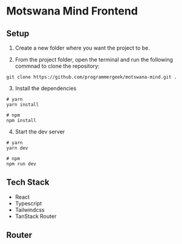 # Motswana Mind Frontend

## Setup

1. Create a new folder where you want the project to be.

2. From the project folder, open the terminal and run the following commnad to clone the repository:

```shell
git clone https://github.com/programmergeek/motswana-mind.git .
```

3. Install the dependencies

```shell
# yarn
yarn install

# npm
npm install
```

4. Start the dev server

```shell
# yarn
yarn dev

# npm
npm run dev
```

## Tech Stack

- React
- Typescript
- Tailwindcss
- TanStack Router

## Router
